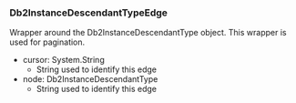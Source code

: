 ### Db2InstanceDescendantTypeEdge
Wrapper around the Db2InstanceDescendantType object. This wrapper is used for pagination.

- cursor: System.String
  - String used to identify this edge
- node: Db2InstanceDescendantType
  - String used to identify this edge
